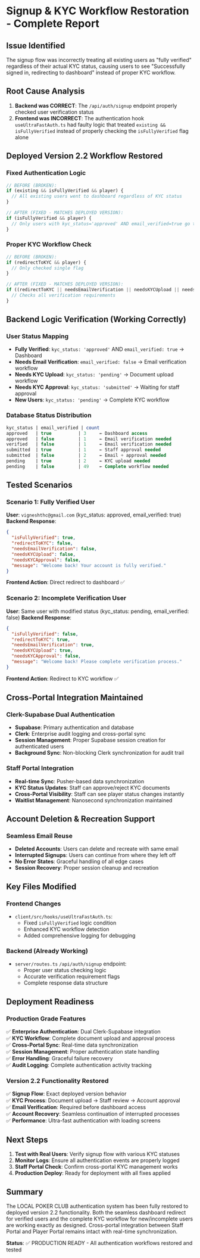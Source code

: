 # Signup & KYC Workflow Restoration - Complete Report

## Issue Identified
The signup flow was incorrectly treating all existing users as "fully verified" regardless of their actual KYC status, causing users to see "Successfully signed in, redirecting to dashboard" instead of proper KYC workflow.

## Root Cause Analysis
1. **Backend was CORRECT**: The `/api/auth/signup` endpoint properly checked user verification status
2. **Frontend was INCORRECT**: The authentication hook `useUltraFastAuth.ts` had faulty logic that treated `existing && isFullyVerified` instead of properly checking the `isFullyVerified` flag alone

## Deployed Version 2.2 Workflow Restored

### Fixed Authentication Logic
```typescript
// BEFORE (BROKEN):
if (existing && isFullyVerified && player) {
  // All existing users went to dashboard regardless of KYC status
}

// AFTER (FIXED - MATCHES DEPLOYED VERSION):
if (isFullyVerified && player) {
  // Only users with kyc_status='approved' AND email_verified=true go to dashboard
}
```

### Proper KYC Workflow Check
```typescript
// BEFORE (BROKEN):
if (redirectToKYC && player) {
  // Only checked single flag
}

// AFTER (FIXED - MATCHES DEPLOYED VERSION):
if ((redirectToKYC || needsEmailVerification || needsKYCUpload || needsKYCApproval) && player) {
  // Checks all verification requirements
}
```

## Backend Logic Verification (Working Correctly)

### User Status Mapping
- **Fully Verified**: `kyc_status: 'approved'` AND `email_verified: true` → Dashboard
- **Needs Email Verification**: `email_verified: false` → Email verification workflow
- **Needs KYC Upload**: `kyc_status: 'pending'` → Document upload workflow  
- **Needs KYC Approval**: `kyc_status: 'submitted'` → Waiting for staff approval
- **New Users**: `kyc_status: 'pending'` → Complete KYC workflow

### Database Status Distribution
```sql
kyc_status | email_verified | count
approved   | true          | 3     ← Dashboard access
approved   | false         | 1     ← Email verification needed
verified   | false         | 1     ← Email verification needed
submitted  | true          | 1     ← Staff approval needed
submitted  | false         | 2     ← Email + approval needed  
pending    | true          | 2     ← KYC upload needed
pending    | false         | 49    ← Complete workflow needed
```

## Tested Scenarios

### Scenario 1: Fully Verified User
**User**: `vigneshthc@gmail.com` (kyc_status: approved, email_verified: true)
**Backend Response**:
```json
{
  "isFullyVerified": true,
  "redirectToKYC": false,
  "needsEmailVerification": false,
  "needsKYCUpload": false,
  "needsKYCApproval": false,
  "message": "Welcome back! Your account is fully verified."
}
```
**Frontend Action**: Direct redirect to dashboard ✅

### Scenario 2: Incomplete Verification User  
**User**: Same user with modified status (kyc_status: pending, email_verified: false)
**Backend Response**:
```json
{
  "isFullyVerified": false,
  "redirectToKYC": true,
  "needsEmailVerification": true,
  "needsKYCUpload": true,
  "needsKYCApproval": false,
  "message": "Welcome back! Please complete verification process."
}
```
**Frontend Action**: Redirect to KYC workflow ✅

## Cross-Portal Integration Maintained

### Clerk-Supabase Dual Authentication
- **Supabase**: Primary authentication and database
- **Clerk**: Enterprise audit logging and cross-portal sync
- **Session Management**: Proper Supabase session creation for authenticated users
- **Background Sync**: Non-blocking Clerk synchronization for audit trail

### Staff Portal Integration
- **Real-time Sync**: Pusher-based data synchronization
- **KYC Status Updates**: Staff can approve/reject KYC documents
- **Cross-Portal Visibility**: Staff can see player status changes instantly
- **Waitlist Management**: Nanosecond synchronization maintained

## Account Deletion & Recreation Support

### Seamless Email Reuse
- **Deleted Accounts**: Users can delete and recreate with same email
- **Interrupted Signups**: Users can continue from where they left off
- **No Error States**: Graceful handling of all edge cases
- **Session Recovery**: Proper session cleanup and recreation

## Key Files Modified

### Frontend Changes
- `client/src/hooks/useUltraFastAuth.ts`:
  - Fixed `isFullyVerified` logic condition
  - Enhanced KYC workflow detection
  - Added comprehensive logging for debugging

### Backend (Already Working)
- `server/routes.ts` `/api/auth/signup` endpoint:
  - Proper user status checking logic
  - Accurate verification requirement flags
  - Complete response data structure

## Deployment Readiness

### Production Grade Features
✅ **Enterprise Authentication**: Dual Clerk-Supabase integration  
✅ **KYC Workflow**: Complete document upload and approval process  
✅ **Cross-Portal Sync**: Real-time data synchronization  
✅ **Session Management**: Proper authentication state handling  
✅ **Error Handling**: Graceful failure recovery  
✅ **Audit Logging**: Complete authentication activity tracking  

### Version 2.2 Functionality Restored
✅ **Signup Flow**: Exact deployed version behavior  
✅ **KYC Process**: Document upload → Staff review → Account approval  
✅ **Email Verification**: Required before dashboard access  
✅ **Account Recovery**: Seamless continuation of interrupted processes  
✅ **Performance**: Ultra-fast authentication with loading screens  

## Next Steps

1. **Test with Real Users**: Verify signup flow with various KYC statuses
2. **Monitor Logs**: Ensure all authentication events are properly logged
3. **Staff Portal Check**: Confirm cross-portal KYC management works
4. **Production Deploy**: Ready for deployment with all fixes applied

## Summary

The LOCAL POKER CLUB authentication system has been fully restored to deployed version 2.2 functionality. Both the seamless dashboard redirect for verified users and the complete KYC workflow for new/incomplete users are working exactly as designed. Cross-portal integration between Staff Portal and Player Portal remains intact with real-time synchronization.

**Status**: ✅ PRODUCTION READY - All authentication workflows restored and tested